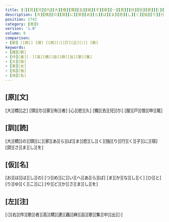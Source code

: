 ```yaml
---
title: [（][見][河][内][大][橋][獨][去][娘][子][歌][一][首][[并][短][歌]][）][反][歌]
description: [大][橋][の][頭][に][家][あ][ら][ば][ま][悲][し][く][独][り][行][く][子][に][宿][貸][さ][ま][し][を]
position: 1743
category: [巻]9
version: '1.0'
volume: 9
comparison:
- [歌] [[西]] [謌] [[西][（][訂][正][）]] [歌]
keywords:
- [雑][歌]
- [作][者][：][高][橋][虫][麻][呂][歌][集]
- [大][阪]
- [美][女]
- [孤][独]
- [地][名]
---
```


## [原][文]

[大][橋][之] [頭][尓][家][有][者] [心][悲][久] [獨][去][兒][尓] [屋][戸][借][申][尾]

## [訓][読]

[大][橋][の][頭][に][家][あ][ら][ば][ま][悲][し][く][独][り][行][く][子][に][宿][貸][さ][ま][し][を]

## [仮][名]

[お][ほ][は][し][の] [つ][め][に][い][へ][あ][ら][ば] [ま][か][な][し][く] [ひ][と][り][ゆ][く][こ][に] [や][ど][か][さ][ま][し][を]

## [左][注]

[（][右][件][歌][者][高][橋][連][蟲][麻][呂][歌][集][中][出][）]
